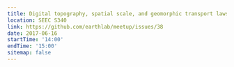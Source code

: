 ```yaml
---
title: Digital topography, spatial scale, and geomorphic transport laws
location: SEEC S340
link: https://github.com/earthlab/meetup/issues/38
date: 2017-06-16
startTime: '14:00'
endTime: '15:00'
sitemap: false
---
```


